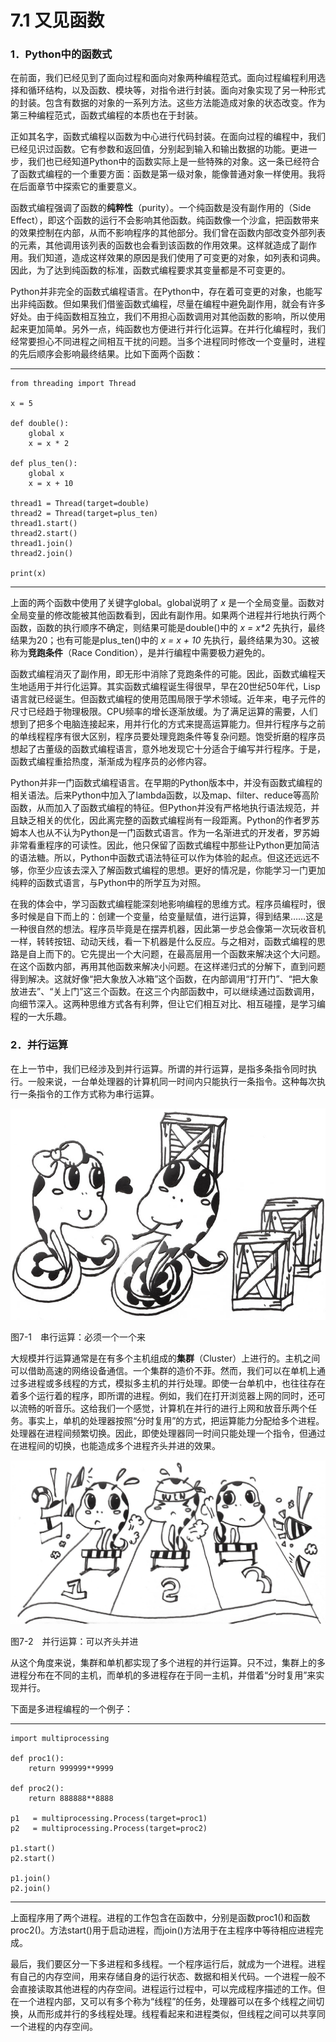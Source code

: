 # 7.1 又见函数


### 1．Python中的函数式

在前面，我们已经见到了面向过程和面向对象两种编程范式。面向过程编程利用选择和循环结构，以及函数、模块等，对指令进行封装。面向对象实现了另一种形式的封装。包含有数据的对象的一系列方法。这些方法能造成对象的状态改变。作为第三种编程范式，函数式编程的本质也在于封装。

正如其名字，函数式编程以函数为中心进行代码封装。在面向过程的编程中，我们已经见识过函数。它有参数和返回值，分别起到输入和输出数据的功能。更进一步，我们也已经知道Python中的函数实际上是一些特殊的对象。这一条已经符合了函数式编程的一个重要方面：函数是第一级对象，能像普通对象一样使用。我将在后面章节中探索它的重要意义。

函数式编程强调了函数的**纯粹性**（purity）。一个纯函数是没有副作用的（Side Effect），即这个函数的运行不会影响其他函数。纯函数像一个沙盒，把函数带来的效果控制在内部，从而不影响程序的其他部分。我们曾在函数内部改变外部列表的元素，其他调用该列表的函数也会看到该函数的作用效果。这样就造成了副作用。我们知道，造成这样效果的原因是我们使用了可变更的对象，如列表和词典。因此，为了达到纯函数的标准，函数式编程要求其变量都是不可变更的。

Python并非完全的函数式编程语言。在Python中，存在着可变更的对象，也能写出非纯函数。但如果我们借鉴函数式编程，尽量在编程中避免副作用，就会有许多好处。由于纯函数相互独立，我们不用担心函数调用对其他函数的影响，所以使用起来更加简单。另外一点，纯函数也方便进行并行化运算。在并行化编程时，我们经常要担心不同进程之间相互干扰的问题。当多个进程同时修改一个变量时，进程的先后顺序会影响最终结果。比如下面两个函数：

------------------------------------------------------------------------

    from threading import Thread

    x = 5

    def double():
        global x
        x = x * 2

    def plus_ten():
        global x
        x = x + 10

    thread1 = Thread(target=double)
    thread2 = Thread(target=plus_ten)
    thread1.start()
    thread2.start()
    thread1.join()
    thread2.join()

    print(x)

------------------------------------------------------------------------

上面的两个函数中使用了关键字global。global说明了 *x* 是一个全局变量。函数对全局变量的修改能被其他函数看到，因此有副作用。如果两个进程并行地执行两个函数，函数的执行顺序不确定，则结果可能是double()中的 *x = x\*2* 先执行，最终结果为20；也有可能是plus\_ten()中的 *x = x + 10* 先执行，最终结果为30。这被称为**竞跑条件**（Race Condition），是并行编程中需要极力避免的。

函数式编程消灭了副作用，即无形中消除了竞跑条件的可能。因此，函数式编程天生地适用于并行化运算。其实函数式编程诞生得很早，早在20世纪50年代，Lisp语言就已经诞生。但函数式编程的使用范围局限于学术领域。近年来，电子元件的尺寸已经趋于物理极限。CPU频率的增长逐渐放缓。为了满足运算的需要，人们想到了把多个电脑连接起来，用并行化的方式来提高运算能力。但并行程序与之前的单线程程序有很大区别，程序员要处理竞跑条件等复杂问题。饱受折磨的程序员想起了古董级的函数式编程语言，意外地发现它十分适合于编写并行程序。于是，函数式编程重拾热度，渐渐成为程序员的必修内容。

Python并非一门函数式编程语言。在早期的Python版本中，并没有函数式编程的相关语法。后来Python中加入了lambda函数，以及map、filter、reduce等高阶函数，从而加入了函数式编程的特征。但Python并没有严格地执行语法规范，并且缺乏相关的优化，因此离完整的函数式编程尚有一段距离。Python的作者罗苏姆本人也从不认为Python是一门函数式语言。作为一名渐进式的开发者，罗苏姆非常看重程序的可读性。因此，他只保留了函数式编程中那些让Python更加简洁的语法糖。所以，Python中函数式语法特征可以作为体验的起点。但这还远远不够，你至少应该去深入了解函数式编程的思想。更好的情况是，你能学习一门更加纯粹的函数式语言，与Python中的所学互为对照。

在我的体会中，学习函数式编程能深刻地影响编程的思维方式。程序员编程时，很多时候是自下而上的：创建一个变量，给变量赋值，进行运算，得到结果……这是一种很自然的想法。程序员毕竟是在摆弄机器，因此第一步总会像第一次玩收音机一样，转转按钮、动动天线，看一下机器是什么反应。与之相对，函数式编程的思路是自上而下的。它先提出一个大问题，在最高层用一个函数来解决这个大问题。在这个函数内部，再用其他函数来解决小问题。在这样递归式的分解下，直到问题得到解决。这就好像“把大象放入冰箱”这个函数，在内部调用“打开门”、“把大象放进去”、“关上门”这三个函数。在这三个内部函数中，可以继续通过函数调用，向细节深入。这两种思维方式各有利弊，但让它们相互对比、相互碰撞，是学习编程的一大乐趣。

### 2．并行运算

在上一节中，我们已经涉及到并行运算。所谓的并行运算，是指多条指令同时执行。一般来说，一台单处理器的计算机同一时间内只能执行一条指令。这种每次执行一条指令的工作方式称为串行运算。

![](../Images/image00116.jpeg)

图7-1　串行运算：必须一个一个来

大规模并行运算通常是在有多个主机组成的**集群**（Cluster）上进行的。主机之间可以借助高速的网络设备通信。一个集群的造价不菲。然而，我们可以在单机上通过多进程或多线程的方式，模拟多主机的并行处理。即使一台单机中，也往往存在着多个运行着的程序，即所谓的进程。例如，我们在打开浏览器上网的同时，还可以流畅的听音乐。这给我们一个感觉，计算机在并行的进行上网和放音乐两个任务。事实上，单机的处理器按照“分时复用”的方式，把运算能力分配给多个进程。处理器在进程间频繁切换。因此，即使处理器同一时间只能处理一个指令，但通过在进程间的切换，也能造成多个进程齐头并进的效果。

![](../Images/image00117.jpeg)

图7-2　并行运算：可以齐头并进

从这个角度来说，集群和单机都实现了多个进程的并行运算。只不过，集群上的多进程分布在不同的主机，而单机的多进程存在于同一主机，并借着“分时复用”来实现并行。

下面是多进程编程的一个例子：

------------------------------------------------------------------------

    import multiprocessing

    def proc1():
        return 999999**9999

    def proc2():
        return 888888**8888

    p1   = multiprocessing.Process(target=proc1)
    p2   = multiprocessing.Process(target=proc2)

    p1.start()
    p2.start()

    p1.join()
    p2.join()

------------------------------------------------------------------------

上面程序用了两个进程。进程的工作包含在函数中，分别是函数proc1()和函数proc2()。方法start()用于启动进程，而join()方法用于在主程序中等待相应进程完成。

最后，我们要区分一下多进程和多线程。一个程序运行后，就成为一个进程。进程有自己的内存空间，用来存储自身的运行状态、数据和相关代码。一个进程一般不会直接读取其他进程的内存空间。进程运行过程中，可以完成程序描述的工作。但在一个进程内部，又可以有多个称为“线程”的任务，处理器可以在多个线程之间切换，从而形成并行的多线程处理。线程看起来和进程类似，但线程之间可以共享同一个进程的内存空间。
